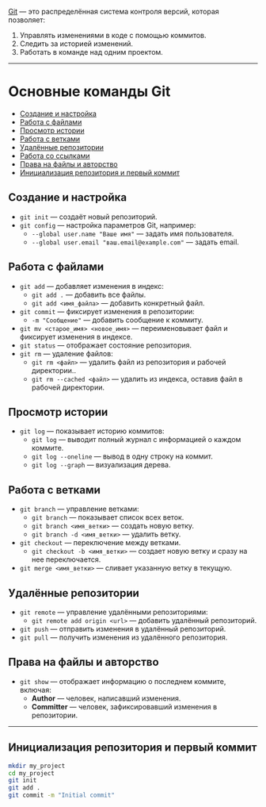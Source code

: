 [Git](https://git-scm.com/) — это распределённая система контроля версий, которая позволяет:
1. Управлять изменениями в коде с помощью коммитов.
2. Следить за историей изменений.
3. Работать в команде над одним проектом.

-------------------------------
# Основные команды Git

- [Создание и настройка](#создание-и-настройка)
- [Работа с файлами](#работа-с-файлами)
- [Просмотр истории](#просмотр-истории)
- [Работа с ветками](#работа-с-ветками)
- [Удалённые репозитории](#удалённые-репозитории)
- [Работа со ссылками](#работа-со-ссылками)
- [Права на файлы и авторство](#права-на-файлы-и-авторство)
- [Инициализация репозитория и первый коммит](#инициализация-репозитория-и-первый-коммит)

## Создание и настройка
- `git init` — создаёт новый репозиторий.
- `git config` — настройка параметров Git, например:
  - `--global user.name "Ваше имя"` — задать имя пользователя.
  - `--global user.email "ваш.email@example.com"` — задать email.

## Работа с файлами
- `git add` — добавляет изменения в индекс:
  - `git add .` — добавить все файлы.
  - `git add <имя_файла>` — добавить конкретный файл.
- `git commit` — фиксирует изменения в репозитории:
  - `-m "Сообщение"` — добавить сообщение к коммиту.
- `git mv <старое_имя> <новое_имя>` — переименовывает файл и фиксирует изменения в индексе.
- `git status` — отображает состояние репозитория.
- `git rm` — удаление файлов:
  - `git rm <файл>` — удалить файл из репозитория и рабочей директории..
  - `git rm --cached <файл>` — удалить из индекса, оставив файл в рабочей директории.

## Просмотр истории
- `git log` — показывает историю коммитов:
  - `git log` — выводит полный журнал с информацией о каждом коммите.
  - `git log --oneline` — вывод в одну строку на коммит.
  - `git log --graph` — визуализация дерева.

## Работа с ветками
- `git branch` — управление ветками:
  - `git branch` —  показывает список всех веток.
  - `git branch <имя_ветки>` — создать новую ветку.
  - `git branch -d <имя_ветки>` — удалить ветку.
- `git checkout` — переключение между ветками.
  - `git checkout -b <имя_ветки>` — создает новую ветку и сразу на нее переключается.
- `git merge <имя_ветки>` — сливает указанную ветку в текущую.

## Удалённые репозитории
- `git remote` — управление удалёнными репозиториями:
  - `git remote add origin <url>` — добавить удалённый репозиторий.
- `git push` — отправить изменения в удалённый репозиторий.
- `git pull` — получить изменения из удалённого репозитория.

## Права на файлы и авторство
- `git show` — отображает информацию о последнем коммите, включая:
  - **Author** — человек, написавший изменения.
  - **Committer** — человек, зафиксировавший изменения в репозитории.

---

## Инициализация репозитория и первый коммит
```bash
mkdir my_project
cd my_project
git init
git add .
git commit -m "Initial commit"
```